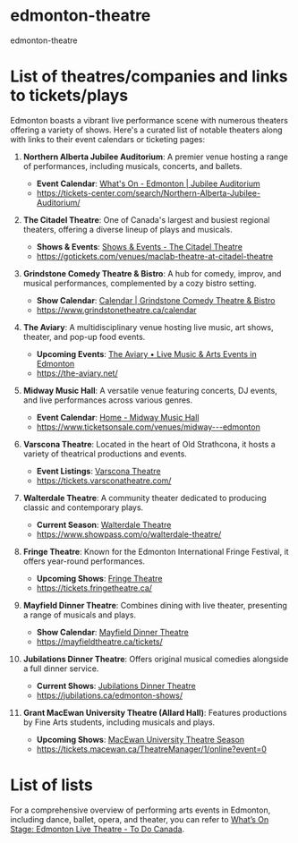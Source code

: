 # edmonton-theatre
edmonton-theatre

# List of theatres/companies and links to tickets/plays

Edmonton boasts a vibrant live performance scene with numerous theaters offering a variety of shows. Here's a curated list of notable theaters along with links to their event calendars or ticketing pages:

1. **Northern Alberta Jubilee Auditorium**: A premier venue hosting a range of performances, including musicals, concerts, and ballets.
   - **Event Calendar**: [What's On - Edmonton | Jubilee Auditorium](https://jubileeauditorium.com/edmonton/whats-on)
   - https://tickets-center.com/search/Northern-Alberta-Jubilee-Auditorium/

2. **The Citadel Theatre**: One of Canada's largest and busiest regional theaters, offering a diverse lineup of plays and musicals.
   - **Shows & Events**: [Shows & Events - The Citadel Theatre](https://citadeltheatre.com/shows-events/)
   - https://gotickets.com/venues/maclab-theatre-at-citadel-theatre

3. **Grindstone Comedy Theatre & Bistro**: A hub for comedy, improv, and musical performances, complemented by a cozy bistro setting.
   - **Show Calendar**: [Calendar | Grindstone Comedy Theatre & Bistro](https://www.grindstonetheatre.ca/calendar)
   - https://www.grindstonetheatre.ca/calendar

4. **The Aviary**: A multidisciplinary venue hosting live music, art shows, theater, and pop-up food events.
   - **Upcoming Events**: [The Aviary • Live Music & Arts Events in Edmonton](https://the-aviary.net/)
   - https://the-aviary.net/

5. **Midway Music Hall**: A versatile venue featuring concerts, DJ events, and live performances across various genres.
   - **Event Calendar**: [Home - Midway Music Hall](https://midwaymusichall.com/)
   - https://www.ticketsonsale.com/venues/midway---edmonton

6. **Varscona Theatre**: Located in the heart of Old Strathcona, it hosts a variety of theatrical productions and events.
   - **Event Listings**: [Varscona Theatre](https://www.varsconatheatre.com/)
   - https://tickets.varsconatheatre.com/

7. **Walterdale Theatre**: A community theater dedicated to producing classic and contemporary plays.
   - **Current Season**: [Walterdale Theatre](https://www.walterdaletheatre.com/)
   - https://www.showpass.com/o/walterdale-theatre/

8. **Fringe Theatre**: Known for the Edmonton International Fringe Festival, it offers year-round performances.
   - **Upcoming Shows**: [Fringe Theatre](https://www.fringetheatre.ca/)
   - https://tickets.fringetheatre.ca/

9. **Mayfield Dinner Theatre**: Combines dining with live theater, presenting a range of musicals and plays.
   - **Show Calendar**: [Mayfield Dinner Theatre](https://mayfieldtheatre.ca/)
   - https://mayfieldtheatre.ca/tickets/

10. **Jubilations Dinner Theatre**: Offers original musical comedies alongside a full dinner service.
    - **Current Shows**: [Jubilations Dinner Theatre](https://edmonton.jubilations.ca/)
    - https://jubilations.ca/edmonton-shows/

11. **Grant MacEwan University Theatre (Allard Hall)**: Features productions by Fine Arts students, including musicals and plays.
    - **Upcoming Shows**: [MacEwan University Theatre Season](https://www.macewan.ca/academics/academic-departments/theatre/theatre-season/)
    - https://tickets.macewan.ca/TheatreManager/1/online?event=0

# List of lists

For a comprehensive overview of performing arts events in Edmonton, including dance, ballet, opera, and theater, you can refer to [What’s On Stage: Edmonton Live Theatre - To Do Canada](https://www.todocanada.ca/Performing-Arts-and-Theatre-in-Edmonton/).

 


